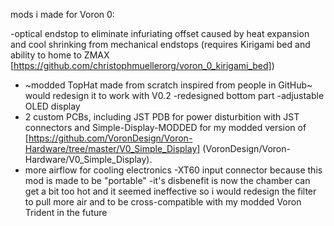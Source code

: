mods i made for Voron 0:

-optical endstop to eliminate infuriating offset caused by heat expansion and cool shrinking from mechanical endstops (requires Kirigami bed and ability to home to ZMAX [https://github.com/christophmuellerorg/voron_0_kirigami_bed])
- ~modded TopHat made from scratch inspired from people in GitHub~ would redesign it to work with V0.2
-redesigned bottom part
-adjustable OLED display
- 2 custom PCBs, including JST PDB for power disturbition with JST connectors and Simple-Display-MODDED for my modded version of [https://github.com/VoronDesign/Voron-Hardware/tree/master/V0_Simple_Display] (VoronDesign/Voron-Hardware/V0_Simple_Display).
- more airflow for cooling electronics
-XT60 input connector because this mod is made to be "portable"
-it's disbenefit is now the chamber can get a bit too hot and it seemed ineffective so i would redesign the filter to pull more air and to be cross-compatible with my modded Voron Trident in the future
